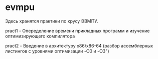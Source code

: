 # evmpu
Здесь хранятся практики по крусу ЭВМПУ.

pract1 - Опеределение времени прикладных программ и изучение оптимизирующего компилятора

pract2 - Введение в архитектуру x86/x86-64 (разбор ассемблерных листингов с уровнями оптимизации -O0 и -O3")
